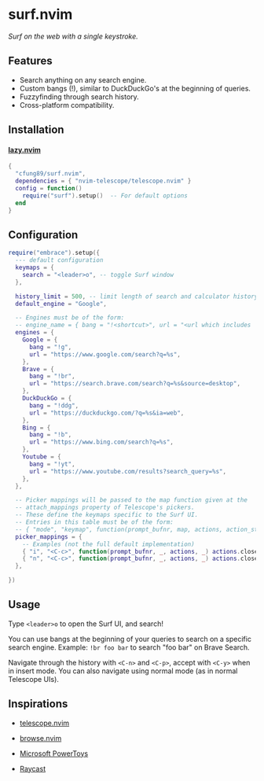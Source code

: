 # surf.nvim

*Surf on the web with a single keystroke.*

## Features

- Search anything on any search engine.
- Custom bangs (!), similar to DuckDuckGo's at the beginning of queries.
- Fuzzyfinding through search history.
- Cross-platform compatibility.

## Installation

#### [lazy.nvim](https://github.com/folke/lazy.nvim)

```lua
{
  "cfung89/surf.nvim",
  dependencies = { "nvim-telescope/telescope.nvim" }
  config = function()
    require("surf").setup()  -- For default options
  end
}
```

## Configuration

```lua
require("embrace").setup({
  --- default configuration
  keymaps = {
    search = "<leader>o", -- toggle Surf window
  },

  history_limit = 500, -- limit length of search and calculator history in cached file
  default_engine = "Google",

  -- Engines must be of the form:
  -- engine_name = { bang = "!<shortcut>", url = "<url which includes '%s' for search query>" }
  engines = {
    Google = {
      bang = "!g",
      url = "https://www.google.com/search?q=%s",
    },
    Brave = {
      bang = "!br",
      url = "https://search.brave.com/search?q=%s&source=desktop",
    },
    DuckDuckGo = {
      bang = "!ddg",
      url = "https://duckduckgo.com/?q=%s&ia=web",
    },
    Bing = {
      bang = "!b",
      url = "https://www.bing.com/search?q=%s",
    },
    Youtube = {
      bang = "!yt",
      url = "https://www.youtube.com/results?search_query=%s",
    },
  },

  -- Picker mappings will be passed to the map function given at the
  -- attach_mappings property of Telescope's pickers.
  -- These define the keymaps specific to the Surf UI.
  -- Entries in this table must be of the form:
  -- { "mode", "keymap", function(prompt_bufnr, map, actions, action_state) }
  picker_mappings = {
    -- Examples (not the full default implementation)
    { "i", "<C-c>", function(prompt_bufnr, _, actions, _) actions.close(prompt_bufnr) end },
    { "n", "<C-c>", function(prompt_bufnr, _, actions, _) actions.close(prompt_bufnr) end },
  },

})
```

## Usage

Type `<leader>o` to open the Surf UI, and search!

You can use bangs at the beginning of your queries to search on a specific search engine.
Example: `!br foo bar` to search "foo bar" on Brave Search.

Navigate through the history with `<C-n>` and `<C-p>`, accept with `<C-y>` when in insert mode.
You can also navigate using normal mode (as in normal Telescope UIs).

## Inspirations

- [telescope.nvim](https://github.com/nvim-telescope/telescope.nvim/tree/master)
- [browse.nvim](https://github.com/lalitmee/browse.nvim/tree/main)

- [Microsoft PowerToys](https://github.com/microsoft/PowerToys)
- [Raycast](https://www.raycast.com/)
